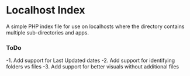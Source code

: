 Localhost Index
==============

A simple PHP index file for use on localhosts where the directory contains multiple sub-directories and apps.

### ToDo

-1. Add support for Last Updated dates
-2. Add support for identifying folders vs files
-3. Add support for better visuals without additional files
